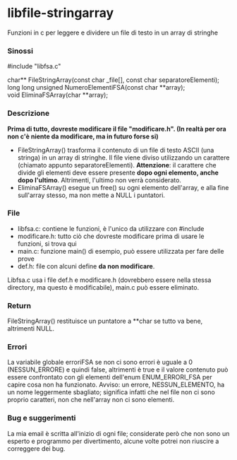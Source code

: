 # libfile-stringarray
Funzioni in c per leggere e dividere un file di testo in un array di stringhe

### Sinossi

\#include "libfsa.c"

char** FileStringArray(const char _file[], const char separatoreElementi);  
long long unsigned NumeroElementiFSA(const char **array);  
void EliminaFSArray(char **array);

### Descrizione

**Prima di tutto, dovreste modificare il file "modificare.h". (In realtà per ora non c'è niente da modificare, ma in futuro forse si)**
* FileStringArray() trasforma il contenuto di un file di testo ASCII (una stringa) in un array di stringhe. Il file viene diviso utilizzando un carattere (chiamato appunto separatoreElementi).
**Attenzione**: il carattere che divide gli elementi deve essere presente **dopo ogni elemento, anche dopo l'ultimo**.
Altrimenti, l'ultimo non verrà considerato.
* EliminaFSArray() esegue un free() su ogni elemento dell'array, e alla fine sull'array stesso, ma non mette a NULL i puntatori.

### File

* libfsa.c: contiene le funzioni, è l'unico da utilizzare con \#include
* modificare.h: tutto ciò che dovreste modificare prima di usare le funzioni, si trova qui
* main.c: funzione main() di esempio, può essere utilizzata per fare delle prove
* def.h: file con alcuni define **da non modificare**.

Libfsa.c usa i file def.h e modificare.h (dovrebbero essere nella stessa directory, ma questo è modificabile), main.c può essere eliminato.

### Return

FileStringArray() restituisce un puntatore a **char se tutto va bene, altrimenti NULL.

### Errori

La variabile globale erroriFSA se non ci sono errori è uguale a 0 (NESSUN_ERRORE) e quindi false, altrimenti è true e il valore contenuto può essere confrontato con gli elementi dell'enum ENUM_ERRORI_FSA per capire cosa non ha funzionato.
Avviso: un errore, NESSUN_ELEMENTO, ha un nome leggermente sbagliato; significa infatti che nel file non ci sono proprio caratteri, non che nell'array non ci sono elementi.
 
### Bug e suggerimenti

La mia email è scritta all'inizio di ogni file; considerate però che non sono un esperto e programmo per divertimento, alcune volte potrei non riuscire a correggere dei bug.